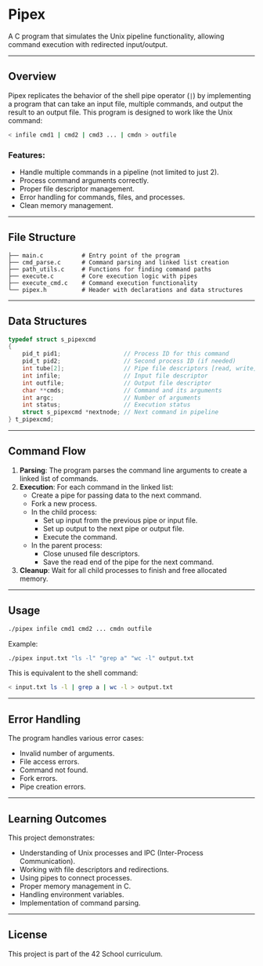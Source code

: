 # Pipex

A C program that simulates the Unix pipeline functionality, allowing command execution with redirected input/output.

---

## Overview

Pipex replicates the behavior of the shell pipe operator (`|`) by implementing a program that can take an input file, multiple commands, and output the result to an output file. This program is designed to work like the Unix command:

```bash
< infile cmd1 | cmd2 | cmd3 ... | cmdn > outfile
```

### Features:
- Handle multiple commands in a pipeline (not limited to just 2).
- Process command arguments correctly.
- Proper file descriptor management.
- Error handling for commands, files, and processes.
- Clean memory management.

---

## File Structure

```
├── main.c           # Entry point of the program
├── cmd_parse.c      # Command parsing and linked list creation
├── path_utils.c     # Functions for finding command paths
├── execute.c        # Core execution logic with pipes
├── execute_cmd.c    # Command execution functionality
└── pipex.h          # Header with declarations and data structures
```

---

## Data Structures

```c
typedef struct s_pipexcmd
{
    pid_t pid1;                  // Process ID for this command
    pid_t pid2;                  // Second process ID (if needed)
    int tube[2];                 // Pipe file descriptors [read, write]
    int infile;                  // Input file descriptor
    int outfile;                 // Output file descriptor
    char **cmds;                 // Command and its arguments
    int argc;                    // Number of arguments
    int status;                  // Execution status
    struct s_pipexcmd *nextnode; // Next command in pipeline
} t_pipexcmd;
```

---

## Command Flow

1. **Parsing**: The program parses the command line arguments to create a linked list of commands.
2. **Execution**: For each command in the linked list:
   - Create a pipe for passing data to the next command.
   - Fork a new process.
   - In the child process:
     - Set up input from the previous pipe or input file.
     - Set up output to the next pipe or output file.
     - Execute the command.
   - In the parent process:
     - Close unused file descriptors.
     - Save the read end of the pipe for the next command.
3. **Cleanup**: Wait for all child processes to finish and free allocated memory.

---

## Usage

```bash
./pipex infile cmd1 cmd2 ... cmdn outfile
```

Example:

```bash
./pipex input.txt "ls -l" "grep a" "wc -l" output.txt
```

This is equivalent to the shell command:

```bash
< input.txt ls -l | grep a | wc -l > output.txt
```

---

## Error Handling

The program handles various error cases:

- Invalid number of arguments.
- File access errors.
- Command not found.
- Fork errors.
- Pipe creation errors.

---

## Learning Outcomes

This project demonstrates:

- Understanding of Unix processes and IPC (Inter-Process Communication).
- Working with file descriptors and redirections.
- Using pipes to connect processes.
- Proper memory management in C.
- Handling environment variables.
- Implementation of command parsing.

---

## License

This project is part of the 42 School curriculum.